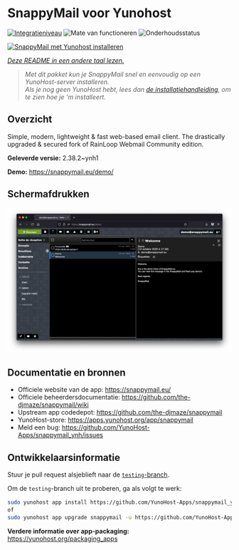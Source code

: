 <!--
NB: Deze README is automatisch gegenereerd door <https://github.com/YunoHost/apps/tree/master/tools/readme_generator>
Hij mag NIET handmatig aangepast worden.
-->

# SnappyMail voor Yunohost

[![Integratieniveau](https://dash.yunohost.org/integration/snappymail.svg)](https://ci-apps.yunohost.org/ci/apps/snappymail/) ![Mate van functioneren](https://ci-apps.yunohost.org/ci/badges/snappymail.status.svg) ![Onderhoudsstatus](https://ci-apps.yunohost.org/ci/badges/snappymail.maintain.svg)

[![SnappyMail met Yunohost installeren](https://install-app.yunohost.org/install-with-yunohost.svg)](https://install-app.yunohost.org/?app=snappymail)

*[Deze README in een andere taal lezen.](./ALL_README.md)*

> *Met dit pakket kun je SnappyMail snel en eenvoudig op een YunoHost-server installeren.*  
> *Als je nog geen YunoHost hebt, lees dan [de installatiehandleiding](https://yunohost.org/install), om te zien hoe je 'm installeert.*

## Overzicht

Simple, modern, lightweight & fast web-based email client. The drastically upgraded & secured fork of RainLoop Webmail Community edition.


**Geleverde versie:** 2.38.2~ynh1

**Demo:** <https://snappymail.eu/demo/>

## Schermafdrukken

![Schermafdrukken van SnappyMail](./doc/screenshots/screenshot.png)

## Documentatie en bronnen

- Officiele website van de app: <https://snappymail.eu/>
- Officiele beheerdersdocumentatie: <https://github.com/the-djmaze/snappymail/wiki>
- Upstream app codedepot: <https://github.com/the-djmaze/snappymail>
- YunoHost-store: <https://apps.yunohost.org/app/snappymail>
- Meld een bug: <https://github.com/YunoHost-Apps/snappymail_ynh/issues>

## Ontwikkelaarsinformatie

Stuur je pull request alsjeblieft naar de [`testing`-branch](https://github.com/YunoHost-Apps/snappymail_ynh/tree/testing).

Om de `testing`-branch uit te proberen, ga als volgt te werk:

```bash
sudo yunohost app install https://github.com/YunoHost-Apps/snappymail_ynh/tree/testing --debug
of
sudo yunohost app upgrade snappymail -u https://github.com/YunoHost-Apps/snappymail_ynh/tree/testing --debug
```

**Verdere informatie over app-packaging:** <https://yunohost.org/packaging_apps>
